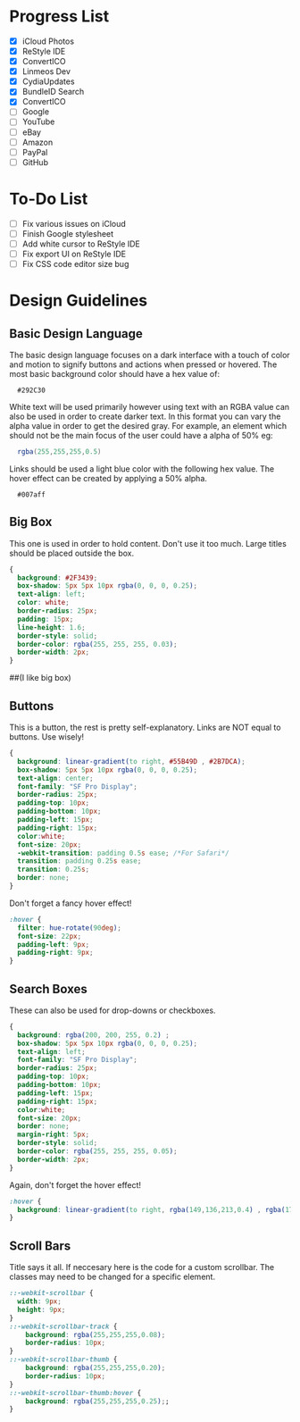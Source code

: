 # Progress List
- [x] iCloud Photos
- [x] ReStyle IDE
- [x] ConvertICO
- [x] Linmeos Dev
- [x] CydiaUpdates
- [x] BundleID Search
- [x] ConvertICO
- [ ] Google
- [ ] YouTube
- [ ] eBay
- [ ] Amazon
- [ ] PayPal
- [ ] GitHub

# To-Do List
- [ ] Fix various issues on iCloud
- [ ] Finish Google stylesheet
- [ ] Add white cursor to ReStyle IDE
- [ ] Fix export UI on ReStyle IDE
- [ ] Fix CSS code editor size bug

# Design Guidelines
## Basic Design Language
The basic design language focuses on a dark interface with a touch of color and motion to signify buttons and actions when pressed or hovered.
The most basic background color should have a hex value of:
```
  #292C30
```
White text will be used primarily however using text with an RGBA value can also be used in order to create darker text. In this format you can vary the alpha value in order to get the desired gray. For example, an element which should not be the main focus of the user could have a alpha of 50% eg:
```cs
  rgba(255,255,255,0.5)
```
Links should be used a light blue color with the following hex value. The hover effect can be created by applying a 50% alpha.
```
  #007aff
```

## Big Box
This one is used in order to hold content. Don't use it too much. Large titles should be placed outside the box.
```css
{
  background: #2F3439;
  box-shadow: 5px 5px 10px rgba(0, 0, 0, 0.25);
  text-align: left;
  color: white;
  border-radius: 25px;
  padding: 15px;
  line-height: 1.6;
  border-style: solid;
  border-color: rgba(255, 255, 255, 0.03);
  border-width: 2px;
}
```
##(I like big box)

## Buttons
This is a button, the rest is pretty self-explanatory. Links are NOT equal to buttons. Use wisely!
```css
{
  background: linear-gradient(to right, #55B49D , #2B7DCA);
  box-shadow: 5px 5px 10px rgba(0, 0, 0, 0.25);
  text-align: center;
  font-family: "SF Pro Display";
  border-radius: 25px;
  padding-top: 10px;
  padding-bottom: 10px;
  padding-left: 15px;
  padding-right: 15px;
  color:white;
  font-size: 20px;
  -webkit-transition: padding 0.5s ease; /*For Safari*/
  transition: padding 0.25s ease;
  transition: 0.25s;
  border: none;
}
```
Don't forget a fancy hover effect!
```css
:hover {
  filter: hue-rotate(90deg);
  font-size: 22px;
  padding-left: 9px;
  padding-right: 9px;
}
```

## Search Boxes
These can also be used for drop-downs or checkboxes.
```css
{
  background: rgba(200, 200, 255, 0.2) ;
  box-shadow: 5px 5px 10px rgba(0, 0, 0, 0.25);
  text-align: left;
  font-family: "SF Pro Display";
  border-radius: 25px;
  padding-top: 10px;
  padding-bottom: 10px;
  padding-left: 15px;
  padding-right: 15px;
  color:white;
  font-size: 20px;
  border: none;
  margin-right: 5px;
  border-style: solid;
  border-color: rgba(255, 255, 255, 0.05);
  border-width: 2px;
}
```
Again, don't forget the hover effect!
```css
:hover {
  background: linear-gradient(to right, rgba(149,136,213,0.4) , rgba(171,89,147,0.4));
}
```

## Scroll Bars
Title says it all. If neccesary here is the code for a custom scrollbar. The classes may need to be changed for a specific element.
```css
::-webkit-scrollbar {
  width: 9px;
  height: 9px;
}
::-webkit-scrollbar-track {
    background: rgba(255,255,255,0.08);
    border-radius: 10px;
}
::-webkit-scrollbar-thumb {
    background: rgba(255,255,255,0.20);
    border-radius: 10px;
}
::-webkit-scrollbar-thumb:hover {
    background: rgba(255,255,255,0.25);;
}
```
